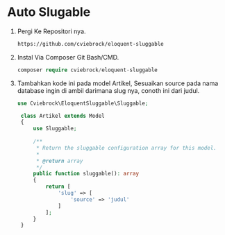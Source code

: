 # Auto Slugable
1. Pergi Ke Repositori nya.
   ```html
   https://github.com/cviebrock/eloquent-sluggable
   ```
2. Instal Via Composer Git Bash/CMD.
   ```php
   composer require cviebrock/eloquent-sluggable
   ```
3. Tambahkan kode ini pada model Artikel, Sesuaikan source pada nama database ingin di ambil darimana slug nya, conoth ini dari judul.
   ```php
   use Cviebrock\EloquentSluggable\Sluggable;

    class Artikel extends Model
    {
        use Sluggable;
    
        /**
         * Return the sluggable configuration array for this model.
         *
         * @return array
         */
        public function sluggable(): array
        {
            return [
                'slug' => [
                    'source' => 'judul'
                ]
            ];
        }
    }
   ```
